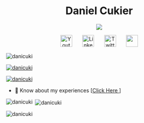 <h1 align="center" color="E05FC9">
Daniel Cukier</h1>

<p align="center">
    <img src="https://readme-typing-svg.demolab.com/?lines=Building%20Polkadot%20JAM%20with%20@jamixir;&font=Fira%20Code&center=true&width=600&height=45&color=E05FC9&vCenter=true&pause=1000&size=22" /></a>
</p>

<!-- Social icons section -->
<p align="center">
  <a href="https://www.youtube.com/@danicuki" target="blank"><img width="32px" alt="Youtube" title="Youtube" src="https://upload.wikimedia.org/wikipedia/commons/f/fd/YouTube_full-color_icon_%282024%29.svg"/></a>
  &#8287;&#8287;&#8287;&#8287;&#8287;
  <a href="https://www.linkedin.com/in/danielcukier/" target="blank"><img width="32px" alt="LinkedIn" title="LinkedIn" src="https://upload.wikimedia.org/wikipedia/commons/8/81/LinkedIn_icon.svg"/></a>
  &#8287;&#8287;&#8287;&#8287;&#8287;
  <a href="https://x.com/danicuki" target="blank"><img width="32px" alt="Twitter" title="Twitter" src="https://upload.wikimedia.org/wikipedia/commons/5/57/X_logo_2023_%28white%29.png"/></a>
  &#8287;&#8287;&#8287;&#8287;&#8287;
  <a href="https://stackoverflow.com/users/105514/daniel-cukier" target="blank"><img src="https://raw.githubusercontent.com/rahuldkjain/github-profile-readme-generator/master/src/images/icons/Social/stack-overflow.svg"  width="32px" /></a>

</p>


<p align="left"> <img src="https://komarev.com/ghpvc/?username=danicuki&label=Profile%20views&color=0e75b6&style=flat" alt="danicuki" /> </p>

<p align="left"> <a href="https://github.com/ryo-ma/github-profile-trophy"><img src="https://github-profile-trophy.vercel.app/?username=danicuki&theme=onedark" alt="danicuki" /></a> </p>

<p align="left"> <a href="https://twitter.com/danicuki" target="blank"><img src="https://img.shields.io/twitter/follow/danicuki?logo=twitter&style=for-the-badge" alt="danicuki" /></a> </p>

- 📄 Know about my experiences [<a href="http://www.linkedin.com/in/danielcukier/" target="_blank">Click Here </a>]

<p><img align="left" src="https://github-readme-stats.vercel.app/api/top-langs?username=danicuki&show_icons=true&locale=en&layout=compact&theme=dark" alt="danicuki" /></p>

<p>&nbsp;<img align="center" src="https://github-readme-stats.vercel.app/api?username=danicuki&show_icons=true&locale=en&theme=dark" alt="danicuki" /></p>

<p><img align="center" src="https://github-readme-streak-stats-eight.vercel.app/?user=danicuki&theme=dark" alt="danicuki" /></p>
